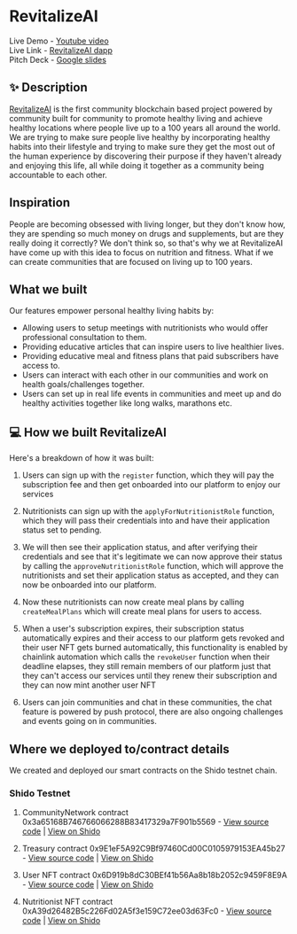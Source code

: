 # RevitalizeAI 

Live Demo - [Youtube video](https://youtu.be/u9oClURPhUY) <br />
Live Link - [RevitalizeAI dapp](https://revitalize-ai.vercel.app/) <br />
Pitch Deck - [Google slides](https://docs.google.com/presentation/d/17ugyPuitUSNnS0WOj0iDY__dNDwvGXNM3Gl82835Rcg/edit?usp=sharing) <br/>

## ✨ Description

[RevitalizeAI](https://revitalize-ai.vercel.app/) is the first community blockchain based project powered by community built for community to promote healthy living and achieve healthy locations where people live up to a 100 years all around the world. We are trying to make sure people live healthy by incorporating healthy habits into their lifestyle and trying to make sure they get the most out of the human experience by discovering their purpose if they haven't already and enjoying this life, all while doing it together as a community being accountable to each other.

## Inspiration

People are becoming obsessed with living longer, but they don't know how, they are spending so much money on drugs and supplements, but are they really doing it correctly? We don't think so, so that's why we at RevitalizeAI have come up with this idea to focus on nutrition and fitness. What if we can create communities that are focused on living up to 100 years.

## What we built

Our features empower personal healthy living habits by:

- Allowing users to setup meetings with nutritionists who would offer professional consultation to them.
- Providing educative articles that can inspire users to live healthier lives.
- Providing educative meal and fitness plans that paid subscribers have access to.
- Users can interact with each other in our communities and work on health goals/challenges together.
- Users can set up in real life events in communities and meet up and do healthy activities together like long walks, marathons etc.

## 💻 How we built RevitalizeAI

Here's a breakdown of how it was built:

1. Users can sign up with the `register` function, which they will pay the subscription fee and then get onboarded into our platform to enjoy our services

2. Nutritionists can sign up with the `applyForNutritionistRole` function, which they will pass their credentials into and have their application status set to pending.

3. We will then see their application status, and after verifying their credentials and see that it's legitimate we can now approve their status by calling the `approveNutritionistRole` function, which will approve the nutritionists and set their application status as accepted, and they can now be onboarded into our platform.

4. Now these nutritionists can now create meal plans by calling `createMealPlans` which will create meal plans for users to access.

5. When a user's subscription expires, their subscription status automatically expires and their access to our platform gets revoked and their user NFT gets burned automatically, this functionality is enabled by chainlink automation which calls the `revokeUser` function when their deadline elapses, they still remain members of our platform just that they can't access our services until they renew their subscription and they can now mint another user NFT

6. Users can join communities and chat in these communities, the chat feature is powered by push protocol, there are also ongoing challenges and events going on in communities.

## Where we deployed to/contract details

We created and deployed our smart contracts on the Shido testnet chain.

### Shido Testnet

1. CommunityNetwork contract 0x3a65168B746766066288B83417329a7F901b5569 - [View source code](https://github.com/degencodebeast/hack-vitalia/blob/main/smart-contracts/contracts/CommunityNetwork.sol) | [View on Shido](https://shidoscan.com/contract/0x3a65168B746766066288B83417329a7F901b5569)

2. Treasury contract 0x9E1eF5A92C9Bf97460Cd00C0105979153EA45b27 - [View source code](https://github.com/degencodebeast/hack-vitalia/blob/main/smart-contracts/contracts/Treasury.sol) | [View on Shido](https://shidoscan.com/contract/0x9E1eF5A92C9Bf97460Cd00C0105979153EA45b27)

3. User NFT contract 0x6D919b8dC30BEf41b56Aa8b18b2052c9459F8E9A - [View source code](https://github.com/degencodebeast/hack-vitalia/blob/main/smart-contracts/contracts/UserNFT.sol) | [View on Shido](https://shidoscan.com/contract/0x6D919b8dC30BEf41b56Aa8b18b2052c9459F8E9A)

4. Nutritionist NFT contract 0xA39d26482B5c226Fd02A5f3e159C72ee03d63Fc0 - [View source code](https://github.com/degencodebeast/hack-vitalia/blob/main/smart-contracts/contracts/NutritionistNFT.sol) | [View on Shido](https://shidoscan.com/contract/0xA39d26482B5c226Fd02A5f3e159C72ee03d63Fc0)
